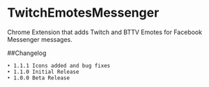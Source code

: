 # TwitchEmotesMessenger
Chrome Extension that adds Twitch and BTTV Emotes for Facebook Messenger messages.


##Changelog
```
‣ 1.1.1 Icons added and bug fixes
‣ 1.1.0 Initial Release
‣ 1.0.0 Beta Release
```
